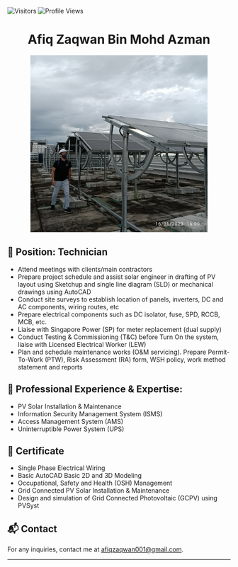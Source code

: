 ![Visitors](https://api.visitorbadge.io/api/visitors?path=https%3A%2F%2Fgithub.com%2FAfiqZaqwan%2Fself-introduction&label=VISITORS&countColor=%23ba68c8&style=plastic)
![Profile Views](https://komarev.com/ghpvc/?username=AfiqZaqwan&color=red&style=flat)

<div align="center">

  # Afiq Zaqwan Bin Mohd Azman

</div>
<p align="center">
  <img src="https://raw.githubusercontent.com/AfiqZaqwan/self-introduction/refs/heads/main/WhatsApp%20Image%202025-03-23%20at%2001.31.33_969e8199.jpg" alt="Commercial Solar Installation" width="400">
</p>

## 📌 Position: Technician
- Attend meetings with clients/main contractors
- Prepare project schedule and assist solar engineer in drafting of PV layout using Sketchup and single line diagram (SLD) or mechanical drawings using AutoCAD
- Conduct site surveys to establish location of panels, inverters, DC and AC components, wiring routes, etc
- Prepare electrical components such as DC isolator, fuse, SPD, RCCB, MCB, etc. 
- Liaise with Singapore Power (SP) for meter replacement (dual supply) 
- Conduct Testing & Commissioning (T&C) before Turn On the system,  liaise with Licensed Electrical Worker (LEW)
- Plan and schedule maintenance works (O&M servicing). Prepare Permit-To-Work (PTW), Risk Assessment (RA) form, WSH policy, work method statement and reports




## 🚀 Professional Experience & Expertise:

- PV Solar Installation & Maintenance
- Information Security Management System (ISMS)
- Access Management System (AMS)
- Uninterruptible Power System (UPS)


## 📜 Certificate
-	Single Phase Electrical Wiring 
-   Basic AutoCAD Basic 2D and 3D Modeling 
-   Occupational, Safety and Health (OSH) Management
-   Grid Connected PV Solar Installation & Maintenance
-   Design and simulation of Grid Connected Photovoltaic (GCPV) using PVSyst 

## 📬 Contact
For any inquiries, contact me at [afiqzaqwan001@gmail.com](mailto:afiqzaqwan001@gmail.com).

---
